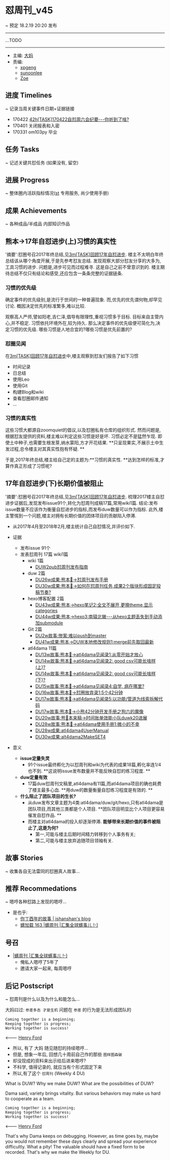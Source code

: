 # 怼周刊_v45
~ 预定 18.2.19 20:20 发布

-----------------------------------------

...TODO


-----------------------------------------

- 主编: [大妈](http://du.zoomquiet.io/2014-02/ac0-zq/)
- 责编:
    + [xpgeng](http://du.zoomquiet.io/2017-04/about-xpgeng/)
    + [sunoonlee](http://du.zoomquiet.io/2017-04/about-sunoonlee/)
    + [Zoe](http://du.zoomquiet.io/2017-04/about-zoe/)

## 进度 Timelines
~ 记录当周关键事件日期+证据链接

- 170422 [42h[TASK]170422自怼周六会纪要---你听到了啥?](https://github.com/DebugUself/du4proto/issues/72)
- 170401 关闭报表和入密
- 170331 om103py 毕业

## 任务 Tasks
~ 记述关键共怼任务 (如果没有, 留空)

## 进展 Progress
~ 整体圈内活跃指标情况([st](https://github.com/DebugUself/du4proto/tree/DU_tools/st) 专用服务, 尚少使用手册)



## 成果 Achievements
~ 各种成品/半成品 内部知识作品
## 熊本->17年自怼进步(上)习惯的真实性

'摘要':怼圈号召2017年终总结,见[3m[TASK]回顾17年自怼进步](https://github.com/DebugUself/du4proto/issues/332). 楼主不太明白年终总结该从哪个角度开展,于是先参考怼友总结. 发现观察大部分怼友分享的大多为,工具习惯的进步. 问题是,进步可见而过程难寻. 这是自己之前不曾意识到的. 楼主期待总结不仅只有结论和感受,还应包含一条条完整的证据链条.<br>

### 习惯的优先级
确定事件的优先级别,是流行于世间的一种普遍现象. 而,优先的优先谓何物,却罕见讨论. 概因决定优先的标准繁多,难以比较. <br>

观察高人严师,譬如阳老,吉仁泽,倡导有限理性,重视习惯多于目标. 目标来自主管内心,并不稳定. 习惯依托环境外在,较为持久. 那么决定事件的优先级便可简化为,决定习惯的优先级. 哪些习惯是人地合宜的?哪些习惯是优先前置的?<br>

### 怼圈见闻
在[3m[TASK]回顾17年自怼进步](https://github.com/DebugUself/du4proto/issues/332)中,楼主观察到怼友们报告了如下习惯<br>

- 时间记录
- 日总结
- 使用Leo
- 使用Git
- 构建Blog和wiki
- 查看怼圈邮件通知
- ...

### 习惯的真实性
这些习惯大都源自zoomquiet的倡议,以及怼圈私有仓库的组织形式. 然而问题是,根据怼友提供的资料,楼主难以判定这些习惯是好是坏. 习惯必定不是猛然乍现. 即使土中种子,也需要生根发芽,纳水蒙阳,方才开花结果. **只呈现果实,不展示土中生发过程,总令楼主对其真实性抱有怀疑. **<br>

于是,2017年终总结,楼主给自己定的主题为:**习惯的真实性. **达到怎样的标准,才算作真正形成了习惯呢?<br>

## 17年自怼进步(下)长期价值被阻止
'摘要':怼圈号召2017年终总结,见[3m[TASK]回顾17年自怼进步](https://github.com/DebugUself/du4proto/issues/332). 梳理2017楼主自怼进步证据后,发现发布issue91个,转化为怼周刊成稿17篇,常用wiki1篇. 结论:发布issue数量不应该作为衡量自怼进步的指标,而发布duw数量可以作为指标. 此外,楼主警惕到一个问题,楼主对拥有长期价值的团体项目的贡献陷入停滞. <br>

- 从2017年4月至2018年2月,楼主统计自己自怼情况,并评价如下. 
- 证据
    + 发布issue 91个
    + 发表怼周刊 17篇 wiki1篇
        * wiki 1篇
            + [DUW2pub怼周刊发布指南](https://github.com/DebugUself/du4proto/wiki/DUW2pub)
        * duw 2篇
            + [DU26w成果:熊本🐻->怼周刊发布手册](https://github.com/DebugUself/du4proto/blob/DUW/DU26w.md#熊本-怼周刊发布手册)
            + [DU30w成果:熊本🐻->如何在怼周刊任务,成果2个版块形成固定投稿节奏?](https://github.com/DebugUself/du4proto/blob/DUW/DU30w.md#熊本-如何在怼周刊任务成果2个版块形成固定投稿节奏)
        * hexo博客配置 2篇
            + [DU43w成果:熊本->hexo笔记2:全文不展开,更换theme,显示categories](https://github.com/DebugUself/du4proto/blob/DUW/DU43w.md#%E7%86%8A%E6%9C%AC-hexo%E7%AC%94%E8%AE%B02%E5%85%A8%E6%96%87%E4%B8%8D%E5%B1%95%E5%BC%80%E6%9B%B4%E6%8D%A2theme%E6%98%BE%E7%A4%BAcategories)
            + [DU44w成果:熊本->hexo3:南辕北辙---从hexo主题丢失到手动添加submodule](https://github.com/DebugUself/du4proto/blob/d9c9f2cd255432692c2363ad45ed60d05a822358/DU44w_draft.md#%E7%86%8A%E6%9C%AC-hexo3%E5%8D%97%E8%BE%95%E5%8C%97%E8%BE%99%E4%BB%8Ehexo%E4%B8%BB%E9%A2%98%E4%B8%A2%E5%A4%B1%E5%88%B0%E6%89%8B%E5%8A%A8%E6%B7%BB%E5%8A%A0submodule)
        * Git 2篇 
            + [DU2w故事:惨案:难以push到master](https://github.com/DebugUself/du4proto/blob/e56db1a41713e105c6b950c37ce3b299943fa461/DU2w.md#惨案-难以-push-到-master)
            + [DU41w成果:熊本->DUW本地修改规则1:merge前先取回最新](https://github.com/DebugUself/du4proto/blob/DUW/DU41w.md#%E7%86%8A%E6%9C%AC-duw%E6%9C%AC%E5%9C%B0%E4%BF%AE%E6%94%B9%E8%A7%84%E5%88%991merge%E5%89%8D%E5%85%88%E5%8F%96%E5%9B%9E%E6%9C%80%E6%96%B0)
        * atl4dama 11篇
            + [DU13w故事:熊本🐻->atl4dama见闻录1:从零开始才放心](https://github.com/DebugUself/du4proto/blob/DUW/DU13w.md#zsy---熊本-atl4u-见闻录1-从零开始才放心)
            + [DU14w故事:熊本🐻->atl4dama见闻录2: good csv可能长啥样(上)?](https://github.com/DebugUself/du4proto/blob/DUW/DU14w.md#熊本--atl4dama见闻录2-good-csv可能长啥样上)
            + [DU14w故事:熊本🐻->atl4dama见闻录2: good csv可能长啥样(下)?](https://github.com/DebugUself/du4proto/blob/DUW/DU14w.md#熊本--atl4dama见闻录2-good-csv可能长啥样下)
            + [DU15w故事:熊本🐻->atl4dama见闻录4:自学, 病在哪里?](https://github.com/DebugUself/du4proto/blob/DUW/DU15w.md#熊本--atl4dama见闻录4自学-病在哪里)
            + [DU16w故事:熊本🐻->怼圈放弃录1:5个42分钟](https://github.com/DebugUself/du4proto/blob/DUW/DU16w.md#熊本---怼圈放弃录1-5个42分钟)
            + [DU17w故事:熊本🐻->atl4dama见闻录5:以功能/管道为线索拆解代码](https://github.com/DebugUself/du4proto/blob/DUW/DU17w.md#熊本-atl4dama见闻录5以功能管道为线索拆解代码)
            + [DU17w故事:熊本🐻->小熊42分钟开发手册之狗六的魔像](https://github.com/DebugUself/du4proto/blob/3f22c0c0cf523d9baff5139563e8371f47c66f20/DU17w_draft.md#熊本-小熊42分钟开发手册之狗六的魔像)
            + [DU20w故事:熊🐻本来稿->时间账单效能小队duwk20进展](https://github.com/DebugUself/du4proto/blob/DUW/DU20w.md#熊本来稿-时间账单效能小队duwk20进展)
            + [DU28w故事:熊本🐻->atl4dama使用手册1:微小的不幸](https://github.com/DebugUself/du4proto/blob/DUW/DU28w.md#熊本-视而不见1微小的不幸)
            + [DU28w成果:atl4dama4UserManual](https://github.com/DebugUself/du4proto/blob/atl4dama/try/bearManual/atl4dama4UserManual.md)
            + [DU30w成果:alt4dama2MakeSET4](https://github.com/DebugUself/du4proto/blob/atl4dama/try/bearManual/alt4dama2MakeSET4.md)

- 意义
    + **issue定量失灵**
        * 91个issue最终孵化为以怼周刊和wiki为代表的成果18篇,孵化率连1/4也不到. **这说明issue发布数量并不能反映自怼的练习程度. **
    + **duw定量有效**
        * 17篇duw怼周刊文稿里,atl4dama有11篇,而atl4dama项目的确也耗费了楼主最多心血. **用duw的数量衡量自怼练习程度是有效的. **
    + **什么阻止了团队项目的生长?**
        * 从duw发布文章主题为4类:atl4dama/duw/git/hexo,只有atl4dama是团队项目,而其他三类都是个人项目. **团队项目明显比个人项目更容易催发自怼作品. **
        * 而楼主对atl4dama的投入却逐渐停滞. **能够带来长期价值的事件被阻止了,这是为何?**
            - 第一,可能与楼主后期时间精力转移到个人事务有关;
            - 第二,可能与楼主放弃追随项目领袖有关. 
	    
## 故事 Stories
~ 收集各自无法雷同的怼圈真人故事...

## 推荐 Recommedations
~ 嗯哼各种怼路上发现的嗯哼...

- 是也乎:
    +  [你丁酉年的故事 | ishanshan's blog](http://ishanshan.top/selfedu/Review2017LunarCalendar.html)
    +  [蠎加载 163 |蠎周刊 |汇集全球蠎事儿 !-)](http://weekly.pychina.org/importpython/importpython-163.html)


## 号召

- [|蠎周刊 |汇集全球蠎事儿 !-)](http://weekly.pychina.org/archives.html)
    + 俺私人嗯哼了5年了
    + 邀请大家一起来, 每周嗯哼


## 后记 Postscript
~ 怼周刊是什么以及为什么和能怎么...

大妈曰过: `参差多态 才是生机`
问题在 `参差` 的行为是无法形成团队的

	Coming together is a beginning; 
	Keeping together is progress; 
	Working together is success!

<--- [Henry Ford](https://www.brainyquote.com/quotes/quotes/h/henryford121997.html)

- 所以, 有了 大妈 随见随怼的持续嗯哼...
- 但是, 想象一年后, 回想几十周前自己作的那些 `图样图森破` 
- 却没现成的资料来出示给后进来嗯哼?
- 不科学, 值得记录的, 就应当有个形式固定下来
- 所以,有了这个 `怼周刊` (Weekly 4 DU)

What is DUW?
Why we make DUW?
What are the possibilities of DUW?

Dama said, variety brings vitality.
But various behaviors may make us hard to cooperate as a team.

	Coming together is a beginning; 
	Keeping together is progress; 
	Working together is success!

<--- [Henry Ford](https://www.brainyquote.com/quotes/quotes/h/henryford121997.html)

That's why Dama keeps on debugging.
However, as time goes by, maybe you would not remember these days clearly and spread your experience difficultly.
What a pity!
The valuable should have a fixed form to be recorded.
That's why we make the Weekly for DU.



